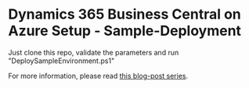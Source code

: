 # Dynamics 365 Business Central on Azure Setup - Sample-Deployment
Just clone this repo, validate the parameters and run "DeploySampleEnvironment.ps1"

For more information, please read [this blog-post series](http://simonofhh.tech/2020/01/12/load-balanced-dynamics-365-business-central-scale-sets-on-azure-introduction/).
